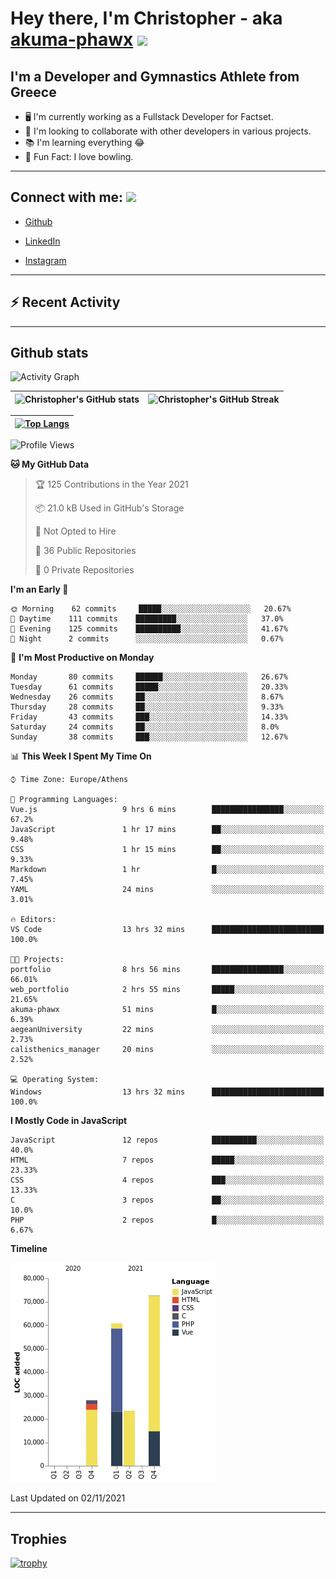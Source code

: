 # Hey there, I'm Christopher - aka [akuma-phawx](https://github.com/akuma-phawx) <img src = "https://raw.githubusercontent.com/MartinHeinz/MartinHeinz/master/wave.gif" width = 50px>

## I'm a Developer and Gymnastics Athlete from Greece

- 🖥️ I'm currently working as a Fullstack Developer for Factset.
- 🤲 I'm looking to collaborate with other developers in various projects.
- 📚 I'm learning everything 😂
- 🎳 Fun Fact: I love bowling.

---

## Connect with me: <img src='https://raw.githubusercontent.com/ShahriarShafin/ShahriarShafin/main/Assets/handshake.gif' width="100px">

- [Github](https://github.com/akuma-phawx)

- [LinkedIn](https://www.linkedin.com/in/christopher-vradis-3b9a68151/)

- [Instagram](https://www.instagram.com/chris.vrd_sw/)

---

## ⚡ Recent Activity

<!--START_SECTION:activity-->
<!--END_SECTION:activity-->

---

## Github stats

![Activity Graph](https://activity-graph.herokuapp.com/graph?username=akuma-phawx&theme=dracula)

| ![Christopher's GitHub stats](https://github-readme-stats.vercel.app/api?username=akuma-phawx&show_icons=true&theme=dracula) | ![Christopher's GitHub Streak](https://github-readme-streak-stats.herokuapp.com/?user=akuma-phawx&theme=dracula) |
| ---------------------------------------------------------------------------------------------------------------------------- | ---------------------------------------------------------------------------------------------------------------- |

| [![Top Langs](https://github-readme-stats.vercel.app/api/top-langs/?username=akuma-phawx&show_icons=true&theme=radical)](https://github.com/akuma-phawx/github-readme-stats) |
| ---------------------------------------------------------------------------------------------------------------------------------------------------------------------------- |

<!--START_SECTION:waka-->
![Profile Views](http://img.shields.io/badge/Profile%20Views-1-blue)

**🐱 My GitHub Data** 

> 🏆 125 Contributions in the Year 2021
 > 
> 📦 21.0 kB Used in GitHub's Storage 
 > 
> 🚫 Not Opted to Hire
 > 
> 📜 36 Public Repositories 
 > 
> 🔑 0 Private Repositories  
 > 
**I'm an Early 🐤** 

```text
🌞 Morning    62 commits     █████░░░░░░░░░░░░░░░░░░░░   20.67% 
🌆 Daytime    111 commits    █████████░░░░░░░░░░░░░░░░   37.0% 
🌃 Evening    125 commits    ██████████░░░░░░░░░░░░░░░   41.67% 
🌙 Night      2 commits      ░░░░░░░░░░░░░░░░░░░░░░░░░   0.67%

```
📅 **I'm Most Productive on Monday** 

```text
Monday       80 commits     ██████░░░░░░░░░░░░░░░░░░░   26.67% 
Tuesday      61 commits     █████░░░░░░░░░░░░░░░░░░░░   20.33% 
Wednesday    26 commits     ██░░░░░░░░░░░░░░░░░░░░░░░   8.67% 
Thursday     28 commits     ██░░░░░░░░░░░░░░░░░░░░░░░   9.33% 
Friday       43 commits     ███░░░░░░░░░░░░░░░░░░░░░░   14.33% 
Saturday     24 commits     ██░░░░░░░░░░░░░░░░░░░░░░░   8.0% 
Sunday       38 commits     ███░░░░░░░░░░░░░░░░░░░░░░   12.67%

```


📊 **This Week I Spent My Time On** 

```text
⌚︎ Time Zone: Europe/Athens

💬 Programming Languages: 
Vue.js                   9 hrs 6 mins        ████████████████░░░░░░░░░   67.2% 
JavaScript               1 hr 17 mins        ██░░░░░░░░░░░░░░░░░░░░░░░   9.48% 
CSS                      1 hr 15 mins        ██░░░░░░░░░░░░░░░░░░░░░░░   9.33% 
Markdown                 1 hr                █░░░░░░░░░░░░░░░░░░░░░░░░   7.45% 
YAML                     24 mins             ░░░░░░░░░░░░░░░░░░░░░░░░░   3.01%

🔥 Editors: 
VS Code                  13 hrs 32 mins      █████████████████████████   100.0%

🐱‍💻 Projects: 
portfolio                8 hrs 56 mins       ████████████████░░░░░░░░░   66.01% 
web_portfolio            2 hrs 55 mins       █████░░░░░░░░░░░░░░░░░░░░   21.65% 
akuma-phawx              51 mins             █░░░░░░░░░░░░░░░░░░░░░░░░   6.39% 
aegeanUniversity         22 mins             ░░░░░░░░░░░░░░░░░░░░░░░░░   2.73% 
calisthenics_manager     20 mins             ░░░░░░░░░░░░░░░░░░░░░░░░░   2.52%

💻 Operating System: 
Windows                  13 hrs 32 mins      █████████████████████████   100.0%

```

**I Mostly Code in JavaScript** 

```text
JavaScript               12 repos            ██████████░░░░░░░░░░░░░░░   40.0% 
HTML                     7 repos             █████░░░░░░░░░░░░░░░░░░░░   23.33% 
CSS                      4 repos             ███░░░░░░░░░░░░░░░░░░░░░░   13.33% 
C                        3 repos             ██░░░░░░░░░░░░░░░░░░░░░░░   10.0% 
PHP                      2 repos             █░░░░░░░░░░░░░░░░░░░░░░░░   6.67%

```


**Timeline**

![Chart not found](https://raw.githubusercontent.com/akuma-phawx/akuma-phawx/main/charts/bar_graph.png) 


 Last Updated on 02/11/2021
<!--END_SECTION:waka-->

---

## Trophies

[![trophy](https://github-profile-trophy.vercel.app/?username=akuma-phawx&theme=onedark)](https://github.com/ryo-ma/github-profile-trophy)
